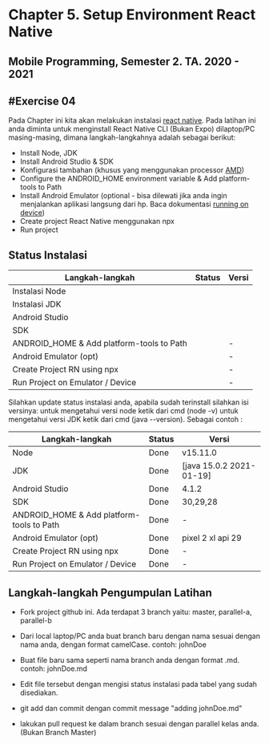 # Chapter 5. Setup Environment React Native

## Mobile Programming, Semester 2. TA. 2020 - 2021

## #Exercise 04

Pada Chapter ini kita akan melakukan instalasi [react native]. Pada latihan ini anda diminta untuk menginstall React Native CLI (Bukan Expo) dilaptop/PC masing-masing, dimana langkah-langkahnya adalah sebagai berikut:

- Install Node, JDK
- Install Android Studio & SDK
- Konfigurasi tambahan (khusus yang menggunakan processor [AMD])
- Configure the ANDROID_HOME environment variable & Add platform-tools to Path
- Install Android Emulator (optional - bisa dilewati jika anda ingin menjalankan aplikasi langsung dari hp. Baca dokumentasi [running on device])
- Create project React Native menggunakan npx
- Run project

## Status Instalasi

| Langkah-langkah                           | Status | Versi |
| ----------------------------------------- | ------ | ----- |
| Instalasi Node                            |        |       |
| Instalasi JDK                             |        |       |
| Android Studio                            |        |       |
| SDK                                       |        |       |
| ANDROID_HOME & Add platform-tools to Path |        | -     |
| Android Emulator (opt)                    |        | -     |
| Create Project RN using npx               |        | -     |
| Run Project on Emulator / Device          |        | -     |

Silahkan update status instalasi anda, apabila sudah terinstall silahkan isi versinya:
untuk mengetahui versi node ketik dari cmd (node -v) untuk mengetahui versi JDK ketik dari cmd (java --version).
Sebagai contoh :

| Langkah-langkah                           | Status | Versi                       |
| ----------------------------------------- | ------ | --------------------------- |
| Node                                      | Done   | v15.11.0                    |
| JDK                                       | Done   | [java 15.0.2 2021-01-19]    |
| Android Studio                            | Done   | 4.1.2                       |
| SDK                                       | Done   | 30,29,28                    |
| ANDROID_HOME & Add platform-tools to Path | Done   | -                           |
| Android Emulator (opt)                    | Done   | pixel 2 xl api 29           |
| Create Project RN using npx               | Done   | -                           |
| Run Project on Emulator / Device          | Done   | -                           |

## Langkah-langkah Pengumpulan Latihan

- Fork project github ini. Ada terdapat 3 branch yaitu: master, parallel-a, parallel-b
- Dari local laptop/PC anda buat branch baru dengan nama sesuai dengan nama anda, dengan format camelCase. contoh: johnDoe
- Buat file baru sama seperti nama branch anda dengan format .md. contoh: johnDoe.md
- Edit file tersebut dengan mengisi status instalasi pada tabel yang sudah disediakan.
- git add dan commit dengan commit message "adding johnDoe.md"
- lakukan pull request ke dalam branch sesuai dengan parallel kelas anda. (Bukan Branch Master)

  [react native]: https://reactnative.dev/docs/environment-setup
  [running on device]: https://reactnative.dev/docs/running-on-device
  [amd]: https://android-developers.googleblog.com/2018/07/android-emulator-amd-processor-hyper-v.html
  [openjdk 11.0.5 2019-10-15]: https://docs.aws.amazon.com/corretto/latest/corretto-11-ug/downloads-list.html
